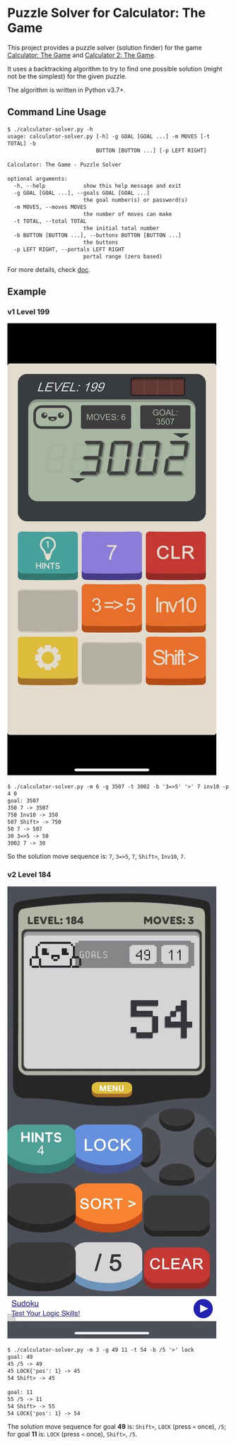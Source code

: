 # Puzzle Solver for Calculator: The Game

This project provides a puzzle solver (solution finder) for the game
[Calculator: The Game](https://itunes.apple.com/us/app/calculator-the-game/id1243055750?mt=8)
and [Calculator 2: The Game](https://itunes.apple.com/us/app/calculator-2-the-game/id1436348748?mt=8).

It uses a backtracking algorithm to try to find one possible solution (might not be the simplest)
for the given puzzle.

The algorithm is written in Python v3.7+.

## Command Line Usage

``` console
$ ./calculator-solver.py -h
usage: calculator-solver.py [-h] -g GOAL [GOAL ...] -m MOVES [-t TOTAL] -b
                            BUTTON [BUTTON ...] [-p LEFT RIGHT]

Calculator: The Game - Puzzle Solver

optional arguments:
  -h, --help            show this help message and exit
  -g GOAL [GOAL ...], --goals GOAL [GOAL ...]
                        the goal number(s) or password(s)
  -m MOVES, --moves MOVES
                        the number of moves can make
  -t TOTAL, --total TOTAL
                        the initial total number
  -b BUTTON [BUTTON ...], --buttons BUTTON [BUTTON ...]
                        the buttons
  -p LEFT RIGHT, --portals LEFT RIGHT
                        portal range (zero based)
```

For more details, check [doc](./doc).

## Example

### v1 Level 199

![v1 Level 199](./doc/img/v1-level-199.jpeg)

``` console
$ ./calculator-solver.py -m 6 -g 3507 -t 3002 -b '3=>5' '>' 7 inv10 -p 4 0
goal: 3507
350 7 -> 3507
750 Inv10 -> 350
507 Shift> -> 750
50 7 -> 507
30 3=>5 -> 50
3002 7 -> 30
```

So the solution move sequence is: `7`, `3=>5`, `7`, `Shift>`, `Inv10`, `7`.

### v2 Level 184

![v2 Level 184](./doc/img/v2-level-184.jpeg)

``` console
$ ./calculator-solver.py -m 3 -g 49 11 -t 54 -b /5 '>' lock
goal: 49
45 /5 -> 49
45 LOCK{'pos': 1} -> 45
54 Shift> -> 45

goal: 11
55 /5 -> 11
54 Shift> -> 55
54 LOCK{'pos': 1} -> 54
```

The solution move sequence for goal **49** is: `Shift>`, `LOCK` (press `<` once), `/5`;
for goal **11** is: `LOCK` (press `<` once), `Shift>`, `/5`.
